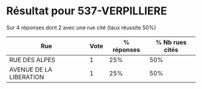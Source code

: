 # Résultat pour 537-VERPILLIERE

Sur 4 réponses dont 2 avec une rue cité (taux réussite 50%)

| Rue | Vote | % réponses | % Nb rues cités|
|-----|------|------------|----------------|
| RUE DES ALPES | 1 | 25% | 50%|
| AVENUE DE LA LIBERATION | 1 | 25% | 50%|
